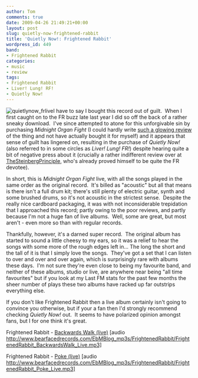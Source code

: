 ```yaml
---
author: Tom
comments: true
date: 2009-04-26 21:49:21+00:00
layout: post
slug: quietly-now-frightened-rabbit
title: 'Quietly Now!: Frightened Rabbit'
wordpress_id: 449
band:
- Frightened Rabbit
categories:
- music
- review
tags: 
- Frightened Rabbit
- Liver! Lung! RF!
- Quietly Now!
---
```


![quietlynow_frlive](http://eatenbymonsters.files.wordpress.com/2009/04/quietlynow_frlive.jpg?w=300)I have to say I bought this record out of guilt.  When I first caught on to the FR buzz late last year I did so off the back of a rather sneaky download.  I've since attempted to atone for this unforgivable sin by purchasing _Midnight Organ Fight_ (I could hardly write [such a glowing review](http://eatenbymonsters.wordpress.com/2008/12/09/the-midnight-organ-fight-frightened-rabbit/) of the thing and not have actually bought it for myself) and it appears that sense of guilt has lingered on, resulting in the purchase of _Quietly Now!_ (also referred to in some circles as _Liver! Lung! FR!_) despite hearing quite a bit of negative press about it (crucially a rather indifferent review over at [TheSteinbergPrinciple](http://thesteinbergprinciple.wordpress.com/2009/04/14/frightened-rabbit-liverlungfr/), who's already proved himself to be quite the FR devotee).

In short, this is _Midnight Organ Fight_ live, with all the songs played in the same order as the original record.  It's billed as "acoustic" but all that means is there isn't a full drum kit; there's still plenty of electric guitar, synth and some brushed drums, so it's not acoustic in the strictest sense.  Despite the really nice cardboard packaging, it was with not inconsiderable trepidation that I approached this record; partly owing to the poor reviews, and partly because I'm not a huge fan of live albums.  Well, some are great, but most aren't - even more so than with regular records.

Thankfully, however, it's a darned super record.  The original album has started to sound a little cheesy to my ears, so it was a relief to hear the songs with some more of the rough edges left in... The long the short and the tall of it is that I simply love the songs.  They've got a set that I can listen to over and over and over again, which is surprisingly rare with albums these days.  I'm not sure they're even close to being my favourite band, and neither of these albums, studio or live, are anywhere near being "all time favourites" but if you look at my Last FM stats for the past few months the sheer number of plays these two albums have racked up far outstrips everything else.

If you don't like Frightened Rabbit then a live album certainly isn't going to convince you otherwise, but if your a fan then I'd strongly recommend checking _Quietly Now!_ out.  It seems to have polarized opinion amongst fans, but I for one think it's great.

Frightened Rabbit - [Backwards Walk (live)](http://www.bearfacedrecords.com/EbMBlog_mp3s/FrightenedRabbit/FrightenedRabbit_BackwardsWalk_live.mp3) [audio http://www.bearfacedrecords.com/EbMBlog_mp3s/FrightenedRabbit/FrightenedRabbit_BackwardsWalk_Live.mp3]

Frightened Rabbit - [Poke (live)](http://www.bearfacedrecords.com/EbMBlog_mp3s/FrightenedRabbit/FrightenedRabbit_Poke_live.mp3) [audio http://www.bearfacedrecords.com/EbMBlog_mp3s/FrightenedRabbit/FrightenedRabbit_Poke_Live.mp3]
